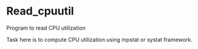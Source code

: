 # Read_cpuutil
Program to read CPU utilization

Task here is to compute CPU utilization using mpstat or systat framework.
